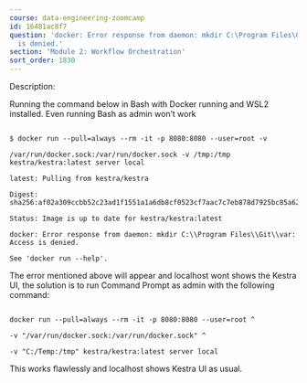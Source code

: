 ```yaml
---
course: data-engineering-zoomcamp
id: 16481ac8f7
question: 'docker: Error response from daemon: mkdir C:\Program Files\Git\var: Access
  is denied.'
section: 'Module 2: Workflow Orchestration'
sort_order: 1830
---
```


Description:

Running the command below in Bash with Docker running and WSL2 installed. Even running Bash as admin won’t work

```:

$ docker run --pull=always --rm -it -p 8080:8080 --user=root -v

/var/run/docker.sock:/var/run/docker.sock -v /tmp:/tmp kestra/kestra:latest server local

latest: Pulling from kestra/kestra

Digest: sha256:af02a309ccbb52c23ad1f1551a1a6db8cf0523cf7aac7c7eb878d7925bc85a62

Status: Image is up to date for kestra/kestra:latest

docker: Error response from daemon: mkdir C:\\Program Files\\Git\\var: Access is denied.

See 'docker run --help'.

```

The error mentioned above will appear and localhost wont shows the Kestra UI, the solution is to run Command Prompt as admin with the following command:

```

docker run --pull=always --rm -it -p 8080:8080 --user=root ^

-v "/var/run/docker.sock:/var/run/docker.sock" ^

-v "C:/Temp:/tmp" kestra/kestra:latest server local

```

This works flawlessly and localhost shows Kestra UI as usual.

